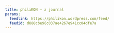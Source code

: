 ```yaml
---
title: philiKON – a journal
params:
  feedlink: https://philikon.wordpress.com/feed/
  feedid: d888cbe96c037ae4267e941cc04dfe7a
---
```

